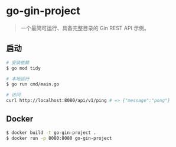 # go-gin-project

> 一个最简可运行、具备完整目录的 Gin REST API 示例。

## 启动
```bash
# 安装依赖
$ go mod tidy

# 本地运行
$ go run cmd/main.go

# 访问
curl http://localhost:8080/api/v1/ping # => {"message":"pong"}
```

## Docker
```bash
$ docker build -t go-gin-project .
$ docker run -p 8080:8080 go-gin-project
```
